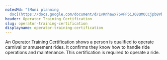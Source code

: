 ```yaml
---
notesMd: "[Muni planning
  doc](https://docs.google.com/document/d/1vRnhawx76vFP5iJ68QMOCCjpb8VbcpgaHBQUozve7Q0/edit)"
header: Operator Training Certification
slug: operator-training-certification
displayname: operator-training-certification
---
```


An [Operator Training Certification](https://www.nj.gov/dca/codes/forms/pdf_rides/cert_oper_trng_tmpl.pdf) shows a person is qualified to operate carnival or amusement rides. It confirms they know how to handle ride operations and maintenance. This certification is required to operate a ride.
